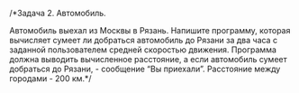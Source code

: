 /*Задача 2. Автомобиль.

Автомобиль выехал из Москвы в Рязань. Напишите программу, 
которая вычисляет сумеет ли добраться автомобиль до Рязани за два часа 
с заданной пользователем средней скоростью движения. 
Программа должна выводить вычисленное расстояние, 
а если автомобиль сумеет добраться до Рязани, - сообщение “Вы приехали”. 
Расстояние между городами - 200 км.*/